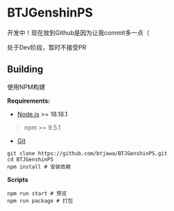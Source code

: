 # BTJGenshinPS

开发中！现在放到Github是因为让我commit多一点（

处于Dev阶段，暂时不接受PR

## Building

使用NPM构建

**Requirements:**

 - [Node.js](https://registry.npmmirror.com/binary.html?path=node/v18.16.1/) >= 18.16.1
 > npm >= 9.5.1
 - [Git](https://git-scm.com/downloads)

```shell
git clone https://github.com/btjawa/BTJGenshinPS.git
cd BTJGenshinPS
npm install # 安装依赖
```

**Scripts**

```shell
npm run start # 预览
npm run package # 打包
```